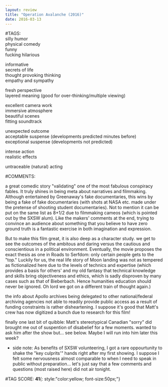 ```yaml
---  
layout: review  
title: "Operation Avalanche (2016)"  
date: 2016-03-13  
---  
```

  
#TAGS:  
silly humor  
physical comedy  
funny  
fucking hilarious  
  
informative  
secrets of life  
thought provoking thinking  
empathy and sympathy  
  
fresh perspective  
layered meaning (good for over-thinking/multiple viewing)  
  
excellent camera work  
immersive atmosphere  
beautiful scenes  
fitting soundtrack  
  
unexpected outcome  
acceptable suspense (developments predicted minutes before)  
exceptional suspense (developments not predicted)  
  
intense action  
realistic effects  
  
untraceable (natural) acting  
  
#COMMENTS:  
  
a great comedic story "validating" one of the most fabulous conspiracy fables. It truly shines in being meta about narratives and filmmaking. Although entertained by Greenaway's fake documentaries, this wins by being a fake of fake documentaries (with shots at NASA etc. made under the pretense of shooting student documentaries). Not to mention it can be put on the same list as 8+1/2 due to filmmaking cameos (which is pointed out by the SXSW alum). Like the makers' comments at the end, trying to convince an audience about something that you believe to have zero ground truth is a fantastic exercise in both imagination and expression.  
  
But to make this film great, it is also deep as a character study. we get to see the outcomes of the ambitous and daring versus the cautious and conscientious in a political environment. Eventually, the movie proposes the exact thesis as one in Roads to Serfdom: only certain people gets to the "top." Luckily for us, the real life story of Moon landing was not as tempered as fictionalized here due to the levels of technics and expertise (which provides a basis for others' and my old fantasy that technical knowledge and skills bring objectiveness and ethics, which is sadly disproven by many cases such as that of Bieberbach. Hence humanities education should never be ignored. Oh lord we got on a different train of thought again.)  
  
the info about Apollo archives being delegated to other national/federal archiving agencies not able to readily provide public access as a result of funding constraints is rather disheartening. I suppose it's good that Matt's crew has now digitized a bunch due to research for this film!  
  
finally one last bit of quibble: Matt's stereotypical Canadian "sorry" did brought me out of suspention of disabelief for a few moments. wanted to ask him after the show but... see below. Maybe I will run into him later this week?  
  
* side note: As benefits of SXSW volunteering, I got a rare oppourtunity to shake the "key culprits'" hands right after my first showing. I suppose I felt some nervousness almost comparable to when I need to speak in public without preparation... let's just say that a few comments and questions (most raised here) did not air tonight.  
  
  
  
  
  
#TAG SCORE: **41**{: style:"color:yellow; font-size:50px;"}  
